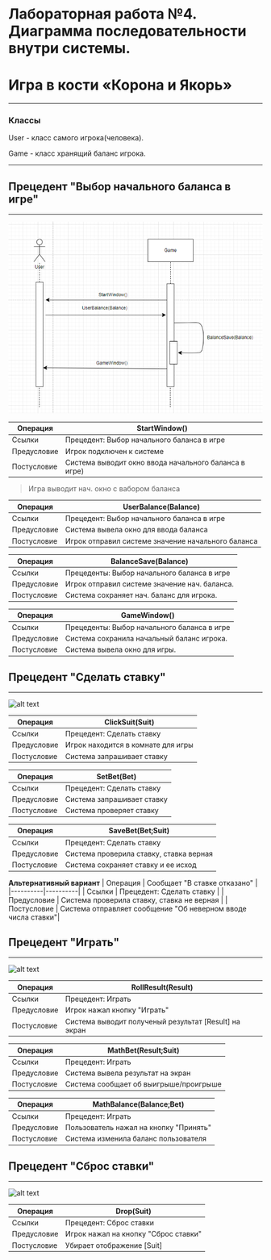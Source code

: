 # Лабораторная работа №4. Диаграмма последовательности внутри системы.
# Игра в кости «Корона и Якорь»
***
### Классы
User - класс самого игрока(человека).

Game - класс хранящий баланс игрока.

---
## Прецедент "Выбор начального баланса в игре"
---
![alt text](<./4img/4.1.1.png>)

| Операция | StartWindow() |
|----------|----------|
| Ссылки    | Прецедент: Выбор начального баланса в игре   |
| Предусловие    | Игрок подключен к системе  |
| Постусловие    | Система выводит окно ввода начального баланса в игре)   |
> Игрa выводит нач. окно с вабором баланса

| Операция | UserBalance(Balance) |
|----------|----------|
| Ссылки    | Прецедент: Выбор начального баланса в игре   |
| Предусловие    | Система вывела окно для ввода баланса  |
| Постусловие    | Игрок отправил системе значение начального баланса|

| Операция | BalanceSave(Balance) |
|---|---|
| Ссылки | Прецеденты: Выбор начального баланса в игре |
| Предусловие | Игрок отправил системе значение нач. баланса. |
| Постусловие | Система сохраняет нач. баланс для игрока. |

| Операция | GameWindow() |
|---|---|
| Ссылки | Прецеденты: Выбор начального баланса в игре |
| Предусловие | Система сохранила начальный баланс игрока. |
| Постусловие | Система вывела окно для игры. |

## Прецедент "Сделать ставку"
---
![alt text](<./4img/4.1.2.png>)

| Операция | ClickSuit(Suit)|
|----------|----------|
| Ссылки    | Прецедент: Сделать ставку   |
| Предусловие    | Игрок находится в комнате для игры |
| Постусловие    | Система запрашивает ставку |

| Операция | SetBet(Bet) |
|----------|----------|
| Ссылки    | Прецедент: Сделать ставку   |
| Предусловие    | Система запрашивает ставку |
| Постусловие    | Система проверяет ставку |

| Операция | SaveBet(Bet;Suit) |
|----------|----------|
| Ссылки    | Прецедент: Сделать ставку   |
| Предусловие    | Система проверила ставку, ставка верная |
| Постусловие    | Система сохраняет ставку и ее исход |

**Альтернативный вариант**
| Операция | Сообщает "В ставке отказано" |
|----------|----------|
| Ссылки    | Прецедент: Сделать ставку   |
| Предусловие    | Система проверила ставку, ставка не верная  |
| Постусловие    | Система отправляет сообщение "Об неверном вводе числа ставки"|


## Прецедент "Играть"
---
![alt text](<./4img/4.1.3.png>)

| Операция | RollResult(Result)|
|----------|----------|
| Ссылки    | Прецедент: Играть   |
| Предусловие    | Игрок нажал кнопку "Играть" |
| Постусловие    | Система выводит полученый результат [Result] на экран |

| Операция | MathBet(Result;Suit) |
|----------|----------|
| Ссылки    | Прецедент: Играть   |
| Предусловие    | Система вывела результат на экран |
| Постусловие    | Система сообщает об выигрыше/проигрыше |

| Операция | MathBalance(Balance;Bet) |
|----------|----------|
| Ссылки    | Прецедент: Играть   |
| Предусловие    | Пользователь нажал на кнопку "Принять" |
| Постусловие    | Система изменила баланс пользователя |

## Прецедент "Сброс ставки"
---
![alt text](<./4img/4.1.4.png>)

| Операция | Drop(Suit) |
|----------|----------|
| Ссылки    | Прецедент: Сброс ставки   |
| Предусловие    | Игрок нажал на кнопку "Сброс ставки" |
| Постусловие    | Убирает отображение [Suit] |
